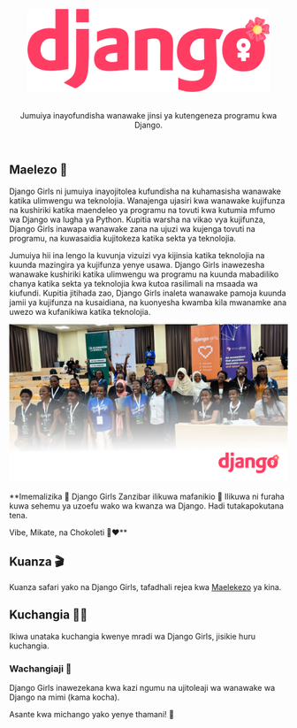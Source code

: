 <a href="https://github.com/makindajack/djangogirls">
  <div align="center">
    <picture>
      <source height="150px" media="(prefers-color-scheme: dark)" srcset="./blog/templates/blog/logo/brand-main.svg">
      <img height="150px" alt="Django Girls" src="./blog/templates/blog/logo/brand-alt.svg">
    </picture>
  </div>
</a>
<br>
<p align="center">Jumuiya inayofundisha wanawake jinsi ya kutengeneza programu kwa Django.</p><br>

## Maelezo 📇

Django Girls ni jumuiya inayojitolea kufundisha na kuhamasisha wanawake katika ulimwengu wa teknolojia. Wanajenga ujasiri kwa wanawake kujifunza na kushiriki katika maendeleo ya programu na tovuti kwa kutumia mfumo wa Django wa lugha ya Python. Kupitia warsha na vikao vya kujifunza, Django Girls inawapa wanawake zana na ujuzi wa kujenga tovuti na programu, na kuwasaidia kujitokeza katika sekta ya teknolojia.

Jumuiya hii ina lengo la kuvunja vizuizi vya kijinsia katika teknolojia na kuunda mazingira ya kujifunza yenye usawa. Django Girls inawezesha wanawake kushiriki katika ulimwengu wa programu na kuunda mabadiliko chanya katika sekta ya teknolojia kwa kutoa rasilimali na msaada wa kiufundi. Kupitia jitihada zao, Django Girls inaleta wanawake pamoja kuunda jamii ya kujifunza na kusaidiana, na kuonyesha kwamba kila mwanamke ana uwezo wa kufanikiwa katika teknolojia.

<p align="center">
  <picture alt="Credits to Jackson Makinda">
    <source media="(prefers-color-scheme: dark)" srcset="./blog/templates/blog/img/banner/dark.png">
    <img alt="Django Girls Banner" src="./blog/templates/blog/img/banner/light.png">
  </picture>
</p>

\*\*Imemalizika 🎉
Django Girls Zanzibar ilikuwa mafanikio 🚀
Ilikuwa ni furaha kuwa sehemu ya uzoefu wako wa kwanza wa Django.
Hadi tutakapokutana tena.

Vibe, Mikate, na Chokoleti 🤗❤️\*\*

## Kuanza 🎬

Kuanza safari yako na Django Girls, tafadhali rejea kwa [Maelekezo](https://tutorial.djangogirls.org/) ya kina.

## Kuchangia 🤝🏽

Ikiwa unataka kuchangia kwenye mradi wa Django Girls, jisikie huru kuchangia.

### Wachangiaji 👥

Django Girls inawezekana kwa kazi ngumu na ujitoleaji wa wanawake wa Django na mimi (kama kocha).

Asante kwa michango yako yenye thamani! 🧡
